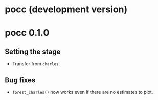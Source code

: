# pocc (development version)

# pocc 0.1.0

## Setting the stage

*  Transfer from `charles`.

## Bug fixes

*  `forest_charles()` now works even if there are no estimates to plot.
